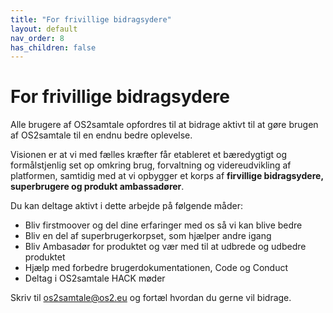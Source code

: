 ```yaml
---
title: "For frivillige bidragsydere"
layout: default
nav_order: 8
has_children: false
---
```

# **For frivillige bidragsydere**

Alle brugere af OS2samtale opfordres til at bidrage aktivt til at gøre brugen af OS2samtale til en endnu bedre oplevelse.

Visionen er at vi med fælles kræfter får etableret et bæredygtigt og formålstjenlig set op omkring brug, forvaltning og videreudvikling af platformen, samtidig med at vi opbygger et korps af **firvillige bidragsydere, superbrugere og produkt ambassadører**. 


Du kan deltage aktivt i dette arbejde på følgende måder:

- Bliv firstmoover og del dine erfaringer med os så vi kan blive bedre
- Bliv en del af superbrugerkorpset, som hjælper andre igang
- Bliv Ambasadør for produktet og vær med til at udbrede og udbedre produktet
- Hjælp med  forbedre brugerdokumentationen, Code og Conduct
- Deltag i OS2samtale HACK møder 

Skriv til os2samtale@os2.eu og fortæl hvordan du gerne vil bidrage. 
